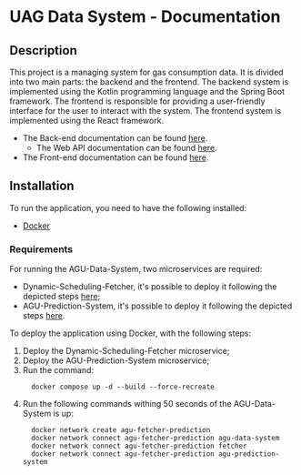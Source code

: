 # UAG Data System - Documentation

## Description

This project is a managing system for gas consumption data.
It is divided into two main parts: the backend and the frontend.
The backend system is implemented using the Kotlin programming language and the Spring Boot framework.
The frontend is responsible for providing a user-friendly interface for the user to interact with the system.
The frontend system is implemented using the React framework.

- The Back-end documentation can be found [here](code/jvm/README.md).
    - The Web API documentation can be found [here](code/jvm/API-doc.md).
- The Front-end documentation can be found [here](code/ts/README.md).

## Installation

To run the application, you need to have the following installed:

- [Docker](https://www.docker.com/)

### Requirements

For running the AGU-Data-System, two microservices are required:

- Dynamic-Scheduling-Fetcher, it's possible to deploy it following the depicted
  steps [here](https://github.com/AGU-Data-System/Dynamic-Fetching-Scheduler/blob/master/code/jvm/README.md#running-the-application);
- AGU-Prediction-System, it's possible to deploy it following the depicted
  steps [here](https://github.com/AGU-Data-System/AGU-prediction-system/blob/main/code/jvm/README.md).

To deploy the application using Docker, with the following steps:

1. Deploy the Dynamic-Scheduling-Fetcher microservice;
2. Deploy the AGU-Prediction-System microservice;
3. Run the command:
    ```shell
      docker compose up -d --build --force-recreate
    ```
4. Run the following commands withing 50 seconds of the AGU-Data-System is up:
    ```shell 
      docker network create agu-fetcher-prediction
      docker network connect agu-fetcher-prediction agu-data-system
      docker network connect agu-fetcher-prediction fetcher
      docker network connect agu-fetcher-prediction agu-prediction-system
    ```

